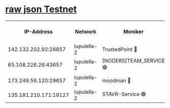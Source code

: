 [raw json Testnet](https://rpc-check.jaclalt.stavr.tech/jaclalt/rpc-jaclalt-result.json)
=

<table><tr><th>IP-Address</th><th>Network</th><th>Moniker</th><th>Latest Block Height</th><th>Earliest Block Height</th><th>Catching Up</th><th>Tx Index</th><th>Voting Power</th><th>Scan Time</th></tr><tr><td>142.132.202.92:26857</td><td>lupulella-2</td><td>TrustedPoint 🔴</td><td>6620243</td><td>6282001</td><td>False</td><td>off</td><td>5</td><td>2024-02-11T16:01:09.968169386UTC</td></tr><tr><td>65.108.226.26:43657</td><td>lupulella-2</td><td>[NODERS]TEAM_SERVICE 🟢</td><td>6620243</td><td>6282001</td><td>False</td><td>on</td><td>0</td><td>2024-02-11T16:01:10.331675825UTC</td></tr><tr><td>173.249.56.120:29657</td><td>lupulella-2</td><td>moodman 🔴</td><td>6620243</td><td>6520242</td><td>False</td><td>off</td><td>940134</td><td>2024-02-11T16:01:09.664033125UTC</td></tr><tr><td>135.181.210.171:19127</td><td>lupulella-2</td><td>STAVR-Service 🟢</td><td>6620241</td><td>6619001</td><td>False</td><td>on</td><td>0</td><td>2024-02-11T16:01:03.070426666UTC</td></tr></table>
